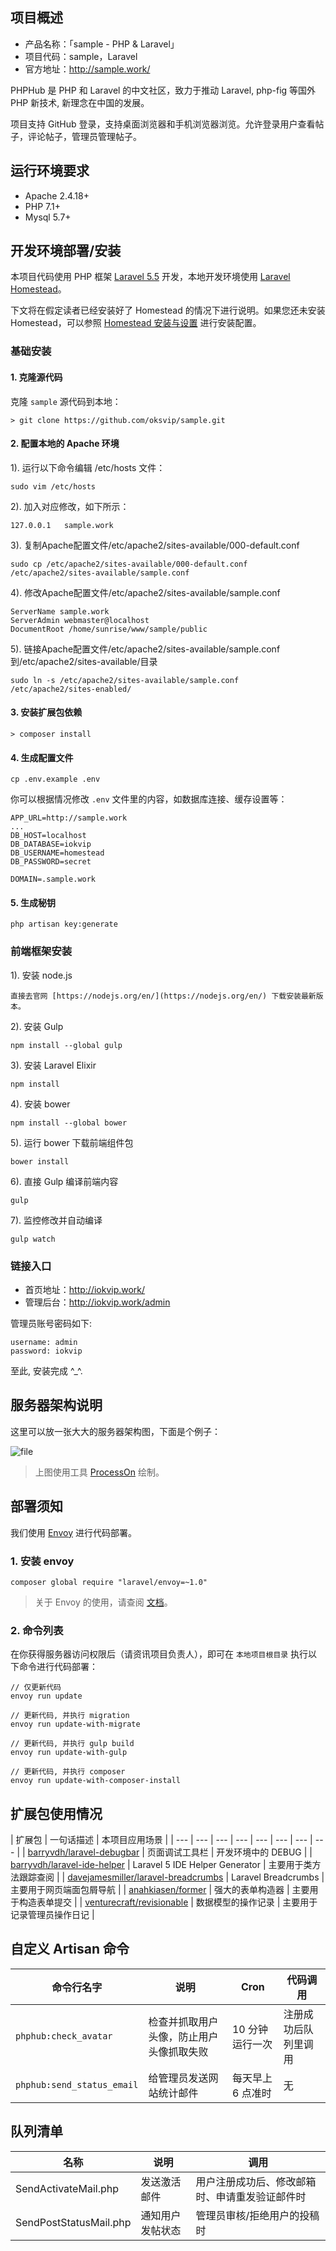 ## 项目概述

* 产品名称：「sample  - PHP & Laravel」
* 项目代码：sample，Laravel
* 官方地址：http://sample.work/

PHPHub 是 PHP 和 Laravel 的中文社区，致力于推动 Laravel, php-fig 等国外 PHP 新技术, 新理念在中国的发展。

项目支持 GitHub 登录，支持桌面浏览器和手机浏览器浏览。允许登录用户查看帖子，评论帖子，管理员管理帖子。

## 运行环境要求

- Apache 2.4.18+
- PHP 7.1+
- Mysql 5.7+

## 开发环境部署/安装

本项目代码使用 PHP 框架 [Laravel 5.5](http://laravel-china.org/docs/5.5/) 开发，本地开发环境使用 [Laravel Homestead](http://laravel-china.org/docs/5.5/homestead)。

下文将在假定读者已经安装好了 Homestead 的情况下进行说明。如果您还未安装 Homestead，可以参照 [Homestead 安装与设置](http://laravel-china.org/docs/5.5/homestead#installation-and-setup) 进行安装配置。

### 基础安装

#### 1. 克隆源代码

克隆 `sample` 源代码到本地：

    > git clone https://github.com/oksvip/sample.git

#### 2. 配置本地的 Apache 环境

1). 运行以下命令编辑 /etc/hosts 文件：

```shell
sudo vim /etc/hosts
```

2). 加入对应修改，如下所示：

```
127.0.0.1   sample.work
```

3). 复制Apache配置文件/etc/apache2/sites-available/000-default.conf

```shell
sudo cp /etc/apache2/sites-available/000-default.conf /etc/apache2/sites-available/sample.conf
```

4). 修改Apache配置文件/etc/apache2/sites-available/sample.conf

```
ServerName sample.work
ServerAdmin webmaster@localhost
DocumentRoot /home/sunrise/www/sample/public
```

5). 链接Apache配置文件/etc/apache2/sites-available/sample.conf到/etc/apache2/sites-available/目录

```
sudo ln -s /etc/apache2/sites-available/sample.conf /etc/apache2/sites-enabled/
```

#### 3. 安装扩展包依赖

    > composer install

#### 4. 生成配置文件

```
cp .env.example .env
```

你可以根据情况修改 `.env` 文件里的内容，如数据库连接、缓存设置等：

```
APP_URL=http://sample.work
...
DB_HOST=localhost
DB_DATABASE=iokvip
DB_USERNAME=homestead
DB_PASSWORD=secret

DOMAIN=.sample.work
```

#### 5. 生成秘钥

```shell
php artisan key:generate
```

### 前端框架安装

1). 安装 node.js

    直接去官网 [https://nodejs.org/en/](https://nodejs.org/en/) 下载安装最新版本。

2). 安装 Gulp

```shell
npm install --global gulp
```

3). 安装 Laravel Elixir

```shell
npm install
```

4). 安装 bower

```shell
npm install --global bower
```

5). 运行 bower 下载前端组件包

```shell
bower install
```

6). 直接 Gulp 编译前端内容

```shell
gulp
```

7). 监控修改并自动编译

```shell
gulp watch
```

### 链接入口

* 首页地址：http://iokvip.work/
* 管理后台：http://iokvip.work/admin

管理员账号密码如下:

```
username: admin
password: iokvip
```

至此, 安装完成 ^_^.

## 服务器架构说明

这里可以放一张大大的服务器架构图，下面是个例子：

![file](https://fsdhubcdn.phphub.org/uploads/images/201705/20/1/1G6aQPAZym.png)

> 上图使用工具 [ProcessOn](https://www.processon.com) 绘制。

## 部署须知

我们使用 [Envoy](https://laravel.com/docs/5.0/envoy) 进行代码部署。

### 1. 安装 envoy

```
composer global require "laravel/envoy=~1.0"
```

> 关于 Envoy 的使用，请查阅 [文档](http://laravel-china.org/docs/5.5/envoy)。

### 2. 命令列表

在你获得服务器访问权限后（请资讯项目负责人），即可在 `本地项目根目录` 执行以下命令进行代码部署：

```
// 仅更新代码
envoy run update

// 更新代码, 并执行 migration
envoy run update-with-migrate

// 更新代码, 并执行 gulp build
envoy run update-with-gulp

// 更新代码, 并执行 composer
envoy run update-with-composer-install
```

## 扩展包使用情况

| 扩展包 | 一句话描述 | 本项目应用场景 |
| --- | --- | --- | --- | --- | --- | --- | --- |
| [barryvdh/laravel-debugbar](https://github.com/barryvdh/laravel-debugbar) | 页面调试工具栏 | 开发环境中的 DEBUG |
| [barryvdh/laravel-ide-helper](https://github.com/barryvdh/laravel-ide-helper) | Laravel 5 IDE Helper Generator | 主要用于类方法跟踪查阅 |
| [davejamesmiller/laravel-breadcrumbs](https://github.com/davejamesmiller/laravel-breadcrumbs) | Laravel Breadcrumbs | 主要用于网页端面包屑导航 |
| [anahkiasen/former](https://github.com/formers/former) | 强大的表单构造器 | 主要用于构造表单提交 |
| [venturecraft/revisionable](https://github.com/VentureCraft/revisionable) | 数据模型的操作记录 | 主要用于记录管理员操作日记 |

## 自定义 Artisan 命令

| 命令行名字 | 说明 | Cron | 代码调用 |
| --- | --- | --- | --- |
| `phphub:check_avatar` | 检查并抓取用户头像，防止用户头像抓取失败 | 10 分钟运行一次 | 注册成功后队列里调用 |
| `phphub:send_status_email` | 给管理员发送网站统计邮件 | 每天早上 6 点准时 | 无 |

## 队列清单

| 名称 | 说明 | 调用 |
| --- | --- | --- |
| SendActivateMail.php | 发送激活邮件 | 用户注册成功后、修改邮箱时、申请重发验证邮件时 |
| SendPostStatusMail.php | 通知用户发帖状态 | 管理员审核/拒绝用户的投稿时 |
